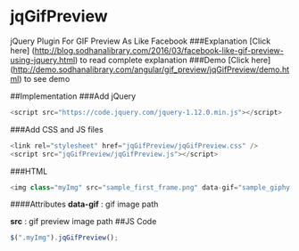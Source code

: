 # jqGifPreview
jQuery Plugin For GIF Preview As Like Facebook
###Explanation
[Click here] (http://blog.sodhanalibrary.com/2016/03/facebook-like-gif-preview-using-jquery.html) to read complete explanation
###Demo
[Click here] (http://demo.sodhanalibrary.com/angular/gif_preview/jqGifPreview/demo.html) to see demo

##Implementation
###Add jQuery 
```js
<script src="https://code.jquery.com/jquery-1.12.0.min.js"></script>
```
###Add CSS and JS files
```js
<link rel="stylesheet" href="jqGifPreview/jqGifPreview.css" />
<script src="jqGifPreview/jqGifPreview.js"></script>
```
###HTML 
```js
<img class="myImg" src="sample_first_frame.png" data-gif="sample_giphy.gif" />
```
####Attributes
**data-gif** : gif image path

**src** : gif preview image path
##JS Code
```js
$(".myImg").jqGifPreview();
```
